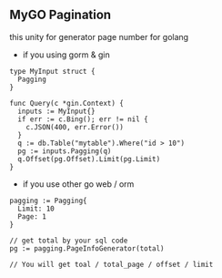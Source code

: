 ## MyGO Pagination

this unity for generator page number for golang

* if you using gorm & gin

```
type MyInput struct {
  Pagging
}

func Query(c *gin.Context) {  
  inputs := MyInput{}
  if err := c.Bing(); err != nil {
    c.JSON(400, err.Error())
  }
  q := db.Table("mytable").Where("id > 10")
  pg := inputs.Pagging(q)
  q.Offset(pg.Offset).Limit(pg.Limit)
}
```

* if you use other go web / orm

```
pagging := Pagging{
  Limit: 10
  Page: 1
}

// get total by your sql code
pg := pagging.PageInfoGenerator(total)

// You will get toal / total_page / offset / limit
```
